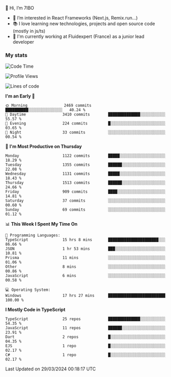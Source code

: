 👋 Hi, I’m 7IBO

- 👀 I’m interested in React Frameworks (Next.js, Remix.run...)
- 📚 I love learning new technologies, projects and open source code (mostly in js/ts)
- 💼 I'm currently working at Fluidexpert (France) as a junior lead developer

### My stats
<!--START_SECTION:waka-->
![Code Time](http://img.shields.io/badge/Code%20Time-560%20hrs%2014%20mins-blue)

![Profile Views](http://img.shields.io/badge/Profile%20Views-0-blue)

![Lines of code](https://img.shields.io/badge/From%20Hello%20World%20I%27ve%20Written-7.2%20million%20lines%20of%20code-blue)

**I'm an Early 🐤** 

```text
🌞 Morning                2469 commits        ██████████░░░░░░░░░░░░░░░   40.24 % 
🌆 Daytime                3410 commits        ██████████████░░░░░░░░░░░   55.57 % 
🌃 Evening                224 commits         █░░░░░░░░░░░░░░░░░░░░░░░░   03.65 % 
🌙 Night                  33 commits          ░░░░░░░░░░░░░░░░░░░░░░░░░   00.54 % 
```
📅 **I'm Most Productive on Thursday** 

```text
Monday                   1122 commits        █████░░░░░░░░░░░░░░░░░░░░   18.29 % 
Tuesday                  1355 commits        ██████░░░░░░░░░░░░░░░░░░░   22.08 % 
Wednesday                1131 commits        █████░░░░░░░░░░░░░░░░░░░░   18.43 % 
Thursday                 1513 commits        ██████░░░░░░░░░░░░░░░░░░░   24.66 % 
Friday                   909 commits         ████░░░░░░░░░░░░░░░░░░░░░   14.81 % 
Saturday                 37 commits          ░░░░░░░░░░░░░░░░░░░░░░░░░   00.60 % 
Sunday                   69 commits          ░░░░░░░░░░░░░░░░░░░░░░░░░   01.12 % 
```


📊 **This Week I Spent My Time On** 

```text
💬 Programming Languages: 
TypeScript               15 hrs 8 mins       ██████████████████████░░░   86.66 % 
JSON                     1 hr 53 mins        ███░░░░░░░░░░░░░░░░░░░░░░   10.81 % 
Prisma                   11 mins             ░░░░░░░░░░░░░░░░░░░░░░░░░   01.06 % 
Other                    8 mins              ░░░░░░░░░░░░░░░░░░░░░░░░░   00.86 % 
JavaScript               6 mins              ░░░░░░░░░░░░░░░░░░░░░░░░░   00.58 % 

💻 Operating System: 
Windows                  17 hrs 27 mins      █████████████████████████   100.00 % 
```

**I Mostly Code in TypeScript** 

```text
TypeScript               25 repos            ██████████████░░░░░░░░░░░   54.35 % 
JavaScript               11 repos            ██████░░░░░░░░░░░░░░░░░░░   23.91 % 
Dart                     2 repos             █░░░░░░░░░░░░░░░░░░░░░░░░   04.35 % 
EJS                      1 repo              █░░░░░░░░░░░░░░░░░░░░░░░░   02.17 % 
C#                       1 repo              █░░░░░░░░░░░░░░░░░░░░░░░░   02.17 % 
```




 Last Updated on 29/03/2024 00:18:17 UTC
<!--END_SECTION:waka-->
